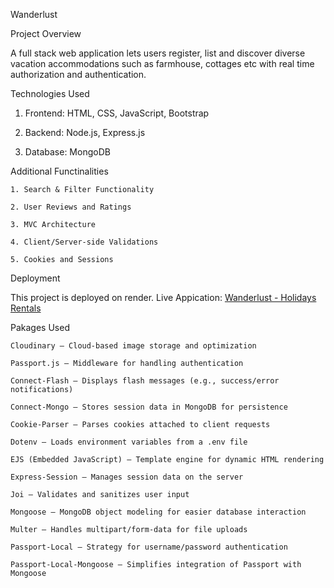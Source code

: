 Wanderlust

Project Overview

A full stack web application lets users register, list  and discover diverse vacation accommodations such as farmhouse, cottages etc
with real time authorization and authentication.

Technologies Used

1. Frontend: HTML, CSS, JavaScript, Bootstrap

2. Backend: Node.js, Express.js

3. Database: MongoDB


Additional Functinalities

    1. Search & Filter Functionality

    2. User Reviews and Ratings

    3. MVC Architecture

    4. Client/Server-side Validations

    5. Cookies and Sessions


Deployment

This project is deployed on render.
Live Appication: [Wanderlust - Holidays Rentals](https://wanderlust-holidays-rentals.onrender.com)


Pakages Used

    Cloudinary – Cloud-based image storage and optimization

    Passport.js – Middleware for handling authentication

    Connect-Flash – Displays flash messages (e.g., success/error notifications)

    Connect-Mongo – Stores session data in MongoDB for persistence

    Cookie-Parser – Parses cookies attached to client requests

    Dotenv – Loads environment variables from a .env file

    EJS (Embedded JavaScript) – Template engine for dynamic HTML rendering

    Express-Session – Manages session data on the server

    Joi – Validates and sanitizes user input

    Mongoose – MongoDB object modeling for easier database interaction

    Multer – Handles multipart/form-data for file uploads

    Passport-Local – Strategy for username/password authentication

    Passport-Local-Mongoose – Simplifies integration of Passport with Mongoose


